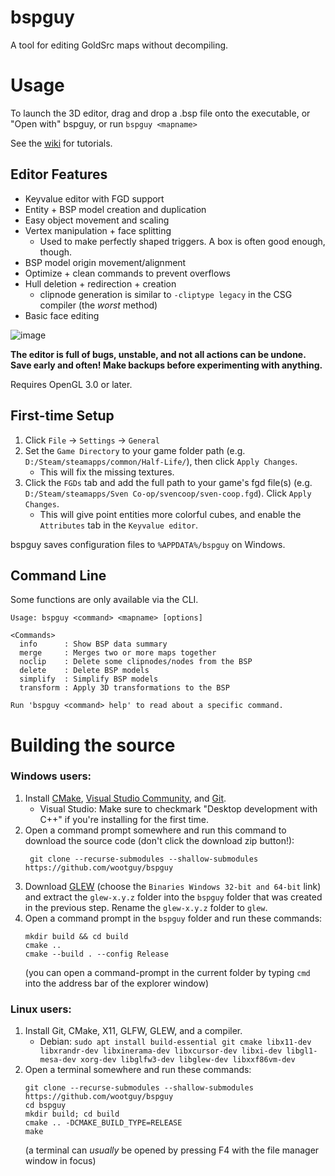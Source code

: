 # bspguy
A tool for editing GoldSrc maps without decompiling.

# Usage
To launch the 3D editor, drag and drop a .bsp file onto the executable, or "Open with" bspguy, or run `bspguy <mapname>`

See the [wiki](https://github.com/wootguy/bspguy/wiki) for tutorials.

## Editor Features
- Keyvalue editor with FGD support
- Entity + BSP model creation and duplication
- Easy object movement and scaling
- Vertex manipulation + face splitting
    - Used to make perfectly shaped triggers. A box is often good enough, though.
- BSP model origin movement/alignment
- Optimize + clean commands to prevent overflows
- Hull deletion + redirection + creation
  - clipnode generation is similar to `-cliptype legacy` in the CSG compiler (the _worst_ method)
- Basic face editing

![image](https://user-images.githubusercontent.com/12087544/88471604-1768ac80-cec0-11ea-9ce5-13095e843ce7.png)

**The editor is full of bugs, unstable, and not all actions can be undone. Save early and often! Make backups before experimenting with anything.**

Requires OpenGL 3.0 or later.

## First-time Setup
1. Click `File` -> `Settings` -> `General`
1. Set the `Game Directory` to your game folder path (e.g. `D:/Steam/steamapps/common/Half-Life/`), then click `Apply Changes`.
    - This will fix the missing textures.
1. Click the `FGDs` tab and add the full path to your game's fgd file(s) (e.g. `D:/Steam/steamapps/Sven Co-op/svencoop/sven-coop.fgd`). Click `Apply Changes`.
    - This will give point entities more colorful cubes, and enable the `Attributes` tab in the `Keyvalue editor`.

bspguy saves configuration files to `%APPDATA%/bspguy` on Windows.


## Command Line
Some functions are only available via the CLI.

```
Usage: bspguy <command> <mapname> [options]

<Commands>
  info      : Show BSP data summary
  merge     : Merges two or more maps together
  noclip    : Delete some clipnodes/nodes from the BSP
  delete    : Delete BSP models
  simplify  : Simplify BSP models
  transform : Apply 3D transformations to the BSP

Run 'bspguy <command> help' to read about a specific command.
```

# Building the source
### Windows users:
1. Install [CMake](https://cmake.org/download/), [Visual Studio Community](https://visualstudio.microsoft.com/downloads/), and [Git](https://git-scm.com/download/win).
    * Visual Studio: Make sure to checkmark "Desktop development with C++" if you're installing for the first time. 
1. Open a command prompt somewhere and run this command to download the source code (don't click the download zip button!):
   ```
    git clone --recurse-submodules --shallow-submodules https://github.com/wootguy/bspguy
    ```
1. Download [GLEW](http://glew.sourceforge.net/) (choose the `Binaries Windows 32-bit and 64-bit` link) and extract the `glew-x.y.z` folder into the `bspguy` folder that was created in the previous step. Rename the `glew-x.y.z` folder to `glew`.
1. Open a command prompt in the `bspguy` folder and run these commands:
    ```
    mkdir build && cd build
    cmake ..
    cmake --build . --config Release
    ```
    (you can open a command-prompt in the current folder by typing `cmd` into the address bar of the explorer window)

### Linux users:
1. Install Git, CMake, X11, GLFW, GLEW, and a compiler.
    * Debian: `sudo apt install build-essential git cmake libx11-dev libxrandr-dev libxinerama-dev libxcursor-dev libxi-dev libgl1-mesa-dev xorg-dev libglfw3-dev libglew-dev libxxf86vm-dev`
1. Open a terminal somewhere and run these commands:
    ```
    git clone --recurse-submodules --shallow-submodules https://github.com/wootguy/bspguy
    cd bspguy
    mkdir build; cd build
    cmake .. -DCMAKE_BUILD_TYPE=RELEASE
    make
    ```
    (a terminal can _usually_ be opened by pressing F4 with the file manager window in focus)
